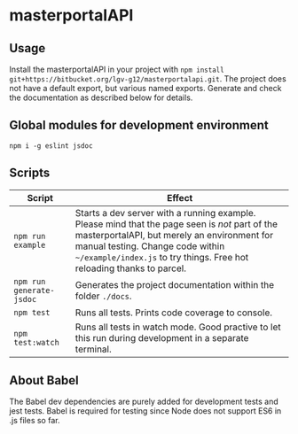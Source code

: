 # masterportalAPI

## Usage

Install the masterportalAPI in your project with ``npm install git+https://bitbucket.org/lgv-g12/masterportalapi.git``. The project does not have a default export, but various named exports. Generate and check the documentation as described below for details.

## Global modules for development environment

``npm i -g eslint jsdoc``

## Scripts

|Script|Effect|
|-|-|
|``npm run example``|Starts a dev server with a running example. Please mind that the page seen is _not_ part of the masterportalAPI, but merely an environment for manual testing. Change code within ``~/example/index.js`` to try things. Free hot reloading thanks to parcel.|
|``npm run generate-jsdoc``|Generates the project documentation within the folder ``./docs``.|
|``npm test``|Runs all tests. Prints code coverage to console.|
|``npm test:watch``|Runs all tests in watch mode. Good practive to let this run during development in a separate terminal. |

## About Babel

The Babel dev dependencies are purely added for development tests and jest tests. Babel is required for testing since Node does not support ES6 in .js files so far.
